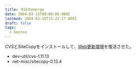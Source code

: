 ```yaml
---
title: 今日のemerge
date: 2004-03-15T00:00:00.000Z
lastmod: 2004-03-15T15:22:27.000Z
draft: false
tags:
  - Gentoo
---
```


CVSとSiteCopyをインストールして、[Web更新環境](http://www.machu.jp/b/CvsForWebsite.html)を復活させた。

* dev-util/cvs-1.11.13
* net-misc/sitecopy-0.13.4
